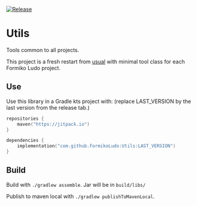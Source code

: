 [![Release](https://jitpack.io/v/FormikoLudo/Utils.svg)](https://jitpack.io/#FormikoLudo/Utils)

# Utils
Tools common to all projects.

This project is a fresh restart from [usual](https://github.com/HydrolienF/usual) with minimal tool class for each Formiko Ludo project.

## Use

Use this library in a Gradle kts project with:
(replace LAST_VERSION by the last version from the release tab.)
```kts
repositories {
    maven("https://jitpack.io")
}

dependencies {
    implementation("com.github.FormikoLudo:Utils:LAST_VERSION")
}
```


## Build

Build with `./gradlew assemble`. Jar will be in `build/libs/`

Publish to maven local with `./gradlew publishToMavenLocal`.
